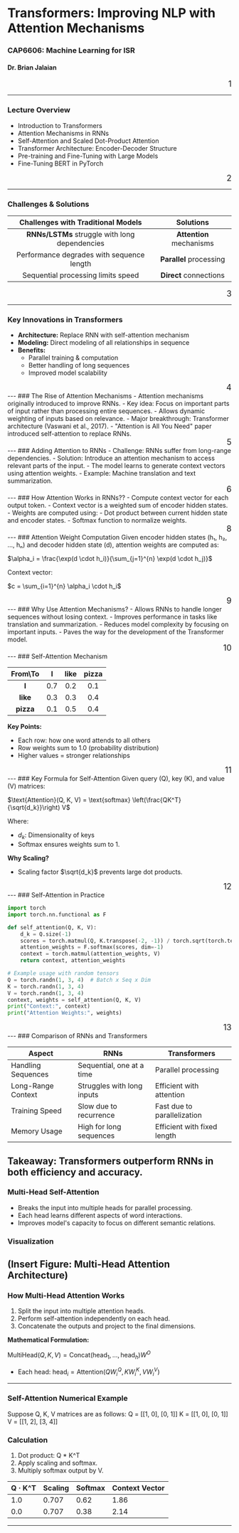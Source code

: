 # Transformers: Improving NLP with Attention Mechanisms
### CAP6606: Machine Learning for ISR
#### Dr. Brian Jalaian

<div style="text-align: right"><font size="4">1</font></div>

---
### Lecture Overview
- Introduction to Transformers
- Attention Mechanisms in RNNs
- Self-Attention and Scaled Dot-Product Attention
- Transformer Architecture: Encoder-Decoder Structure
- Pre-training and Fine-Tuning with Large Models
- Fine-Tuning BERT in PyTorch

<div style="text-align: right"><font size="4">2</font></div>

---
### Challenges & Solutions

| Challenges with Traditional Models | Solutions |
|:--------------------------------:|:----------:|
| **RNNs/LSTMs** struggle with long dependencies | **Attention** mechanisms |
| Performance degrades with sequence length | **Parallel** processing |
| Sequential processing limits speed | **Direct** connections |

<div style="text-align: right"><font size="4">3</font></div>

---
### Key Innovations in Transformers

- **Architecture:** Replace RNN with self-attention mechanism
- **Modeling:** Direct modeling of all relationships in sequence
- **Benefits:**
  - Parallel training & computation
  - Better handling of long sequences
  - Improved model scalability

<div style="text-align: right"><font size="4">4</font></div>
---
### The Rise of Attention Mechanisms
- Attention mechanisms originally introduced to improve RNNs.
- Key idea: Focus on important parts of input rather than processing entire sequences.
- Allows dynamic weighting of inputs based on relevance.
- Major breakthrough: Transformer architecture (Vaswani et al., 2017).
- "Attention is All You Need" paper introduced self-attention to replace RNNs.

<div style="text-align: right"><font size="4">5</font></div>
---
### Adding Attention to RNNs
- Challenge: RNNs suffer from long-range dependencies.
- Solution: Introduce an attention mechanism to access relevant parts of the input.
- The model learns to generate context vectors using attention weights.
- Example: Machine translation and text summarization.

<div style="text-align: right"><font size="4">6</font></div>
---
### How Attention Works in RNNs??
- Compute context vector for each output token.
- Context vector is a weighted sum of encoder hidden states.
- Weights are computed using:
  - Dot product between current hidden state and encoder states.
  - Softmax function to normalize weights.

<div style="text-align: right"><font size="4">8</font></div>
---
### Attention Weight Computation
Given encoder hidden states (h₁, h₂, ..., hₙ) and decoder hidden state (d),
attention weights are computed as:

$\alpha_i = \frac{\exp(d \cdot h_i)}{\sum_{j=1}^{n} \exp(d \cdot h_j)}$

Context vector:

$c = \sum_{i=1}^{n} \alpha_i \cdot h_i$

<div style="text-align: right"><font size="4">9</font></div>
---
### Why Use Attention Mechanisms?
- Allows RNNs to handle longer sequences without losing context.
- Improves performance in tasks like translation and summarization.
- Reduces model complexity by focusing on important inputs.
- Paves the way for the development of the Transformer model.

<div style="text-align: right"><font size="4">10</font></div>
---
### Self-Attention Mechanism

| From\To | I | like | pizza |
|:----:|:----:|:----:|:----:|
| **I** | 0.7 | 0.2 | 0.1 |
| **like** | 0.3 | 0.3 | 0.4 |
| **pizza** | 0.1 | 0.5 | 0.4 |

**Key Points:**
- Each row: how one word attends to all others
- Row weights sum to 1.0 (probability distribution)
- Higher values = stronger relationships

<div style="text-align: right"><font size="4">11</font></div>
---
### Key Formula for Self-Attention
Given query (Q), key (K), and value (V) matrices:

$\text{Attention}(Q, K, V) = \text{softmax} \left(\frac{QK^T}{\sqrt{d_k}}\right) V$

Where:
- $d_k$: Dimensionality of keys
- Softmax ensures weights sum to 1.

**Why Scaling?**
- Scaling factor $\sqrt{d_k}$ prevents large dot products.

<div style="text-align: right"><font size="4">12</font></div>
---
### Self-Attention in Practice

```python
import torch
import torch.nn.functional as F

def self_attention(Q, K, V):
    d_k = Q.size(-1)
    scores = torch.matmul(Q, K.transpose(-2, -1)) / torch.sqrt(torch.tensor(d_k, dtype=torch.float32))
    attention_weights = F.softmax(scores, dim=-1)
    context = torch.matmul(attention_weights, V)
    return context, attention_weights

# Example usage with random tensors
Q = torch.randn(1, 3, 4)  # Batch x Seq x Dim
K = torch.randn(1, 3, 4)
V = torch.randn(1, 3, 4)
context, weights = self_attention(Q, K, V)
print("Context:", context)
print("Attention Weights:", weights)
```

<div style="text-align: right"><font size="4">13</font></div>
---
### Comparison of RNNs and Transformers

| Aspect             | RNNs                     | Transformers                |
|-------------------|----------------------------|-----------------------------|
| Handling Sequences | Sequential, one at a time  | Parallel processing          |
| Long-Range Context | Struggles with long inputs | Efficient with attention     |
| Training Speed     | Slow due to recurrence     | Fast due to parallelization  |
| Memory Usage       | High for long sequences    | Efficient with fixed length  |

**Takeaway:** Transformers outperform RNNs in both efficiency and accuracy.
---
### Multi-Head Self-Attention
- Breaks the input into multiple heads for parallel processing.
- Each head learns different aspects of word interactions.
- Improves model's capacity to focus on different semantic relations.

### Visualization
(Insert Figure: Multi-Head Attention Architecture)
---
### How Multi-Head Attention Works
1. Split the input into multiple attention heads.
2. Perform self-attention independently on each head.
3. Concatenate the outputs and project to the final dimensions.

**Mathematical Formulation:**

$\text{MultiHead}(Q, K, V) = \text{Concat}(\text{head}_1, \ldots, \text{head}_h) W^O$

- Each head:
$\text{head}_i = \text{Attention}(QW_i^Q, KW_i^K, VW_i^V)$
---
### Self-Attention Numerical Example

Suppose Q, K, V matrices are as follows:
Q = [[1, 0], [0, 1]]
K = [[1, 0], [0, 1]]
V = [[1, 2], [3, 4]]
### Calculation
1. Dot product: Q * K^T
2. Apply scaling and softmax.
3. Multiply softmax output by V.

| Q · K^T | Scaling | Softmax  | Context Vector |
|--------|--------|---------|----------------|
| 1.0    | 0.707  | 0.62    | 1.86           |
| 0.0    | 0.707  | 0.38    | 2.14           |
---